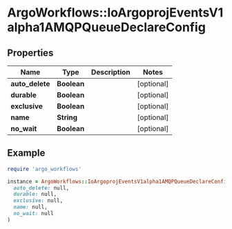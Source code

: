 # ArgoWorkflows::IoArgoprojEventsV1alpha1AMQPQueueDeclareConfig

## Properties

| Name | Type | Description | Notes |
| ---- | ---- | ----------- | ----- |
| **auto_delete** | **Boolean** |  | [optional] |
| **durable** | **Boolean** |  | [optional] |
| **exclusive** | **Boolean** |  | [optional] |
| **name** | **String** |  | [optional] |
| **no_wait** | **Boolean** |  | [optional] |

## Example

```ruby
require 'argo_workflows'

instance = ArgoWorkflows::IoArgoprojEventsV1alpha1AMQPQueueDeclareConfig.new(
  auto_delete: null,
  durable: null,
  exclusive: null,
  name: null,
  no_wait: null
)
```

